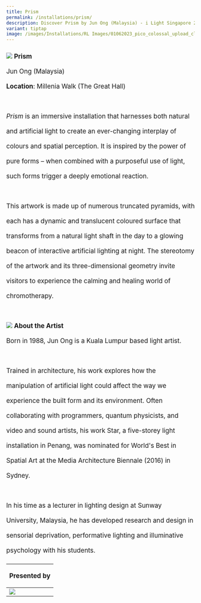 ```yaml
---
title: Prism
permalink: /installations/prism/
description: Discover Prism by Jun Ong (Malaysia) - i Light Singapore 2023
variant: tiptap
image: /images/Installations/RL Images/01062023_pico_colossal_upload_clean_211-min.jpg
---
```

<p style="font-size:17px; line-height:40px"> 
<img src="/images/Installations/RL%20Images/01062023_pico_colossal_upload_clean_211-min.jpg">
	<b>Prism</b>
<br>
Jun Ong (Malaysia)&nbsp;
<br>
	<b>Location</b>: Millenia Walk (The Great Hall)
<br><br>
<i>Prism</i> is an immersive installation that harnesses both natural and artificial light to create an ever-changing interplay of colours and spatial perception. It is inspired by the power of pure forms – when combined with a purposeful use of light, such forms trigger a deeply emotional reaction.&nbsp;
<br><br>
This artwork is made up of numerous truncated pyramids, with each has a dynamic and translucent coloured surface that transforms from a natural light shaft in the day to a glowing beacon of interactive artificial lighting at night. The stereotomy of the artwork and its three-dimensional geometry invite visitors to experience the calming and healing world of chromotherapy.
<br><br>
<img src="/images/Installations/jun_ong%20landscape%20-%20jun%20ong.jpg">
	<b>About the Artist</b>
<br>
Born in 1988, Jun Ong is a Kuala Lumpur based light artist.&nbsp;&nbsp;
<br><br>
Trained in architecture, his work explores how the manipulation of artificial light could affect the way we experience the built form and its environment. Often collaborating with programmers, quantum physicists, and video and sound artists, his work Star, a five-storey light installation in Penang, was nominated for World's Best in Spatial Art at the Media Architecture Biennale (2016) in Sydney.&nbsp;
<br><br>
In his time as a lecturer in lighting design at Sunway University, Malaysia, he has developed research and design in sensorial deprivation, performative lighting and illuminative psychology with his students.
<br>
<table style="width:100%">
	<thead><tr><th colspan="4"><p style="font-size: 17px; line-height: 20px">Presented by</p></th>
		</tr></thead><tbody><tr><td style="width:30%"><a href="https://www.milleniawalk.com/" target="_blank"><img src="/images/About/Sponsor%20Acknowledgement/millenia%20walk_resized%20web%20version.png" align="left"></a></td><td style="width:70%"></td></tr>
	</tbody>
</table></p>